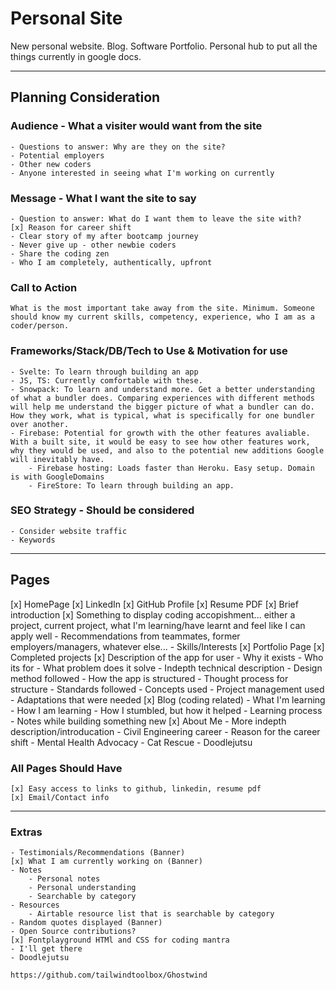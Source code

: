 # Personal Site
New personal website. Blog. Software Portfolio. Personal hub to put all the things currently in google docs.

---
## Planning Consideration
### Audience - What a visiter would want from the site
    - Questions to answer: Why are they on the site?
    - Potential employers
    - Other new coders
    - Anyone interested in seeing what I'm working on currently

### Message - What I want the site to say
    - Question to answer: What do I want them to leave the site with?
    [x] Reason for career shift
    - Clear story of my after bootcamp journey
    - Never give up - other newbie coders
    - Share the coding zen
    - Who I am completely, authentically, upfront

### Call to Action
    What is the most important take away from the site. Minimum. Someone should know my current skills, competency, experience, who I am as a coder/person.

### Frameworks/Stack/DB/Tech to Use & Motivation for use
    - Svelte: To learn through building an app
    - JS, TS: Currently comfortable with these.
    - Snowpack: To learn and understand more. Get a better understanding of what a bundler does. Comparing experiences with different methods will help me understand the bigger picture of what a bundler can do. How they work, what is typical, what is specifically for one bundler over another.
    - Firebase: Potential for growth with the other features avaliable. With a built site, it would be easy to see how other features work, why they would be used, and also to the potential new additions Google will inevitably have.
        - Firebase hosting: Loads faster than Heroku. Easy setup. Domain is with GoogleDomains
        - FireStore: To learn through building an app.

### SEO Strategy - Should be considered
    - Consider website traffic
    - Keywords
---
## Pages
[x] HomePage
    [x] LinkedIn
    [x] GitHub Profile
    [x] Resume PDF
    [x] Brief introduction
    [x] Something to display coding accopishment... either a project, current project, what I'm learning/have learnt and feel like I can apply well
    - Recommendations from teammates, former employers/managers, whatever else...
    - Skills/Interests
[x] Portfolio Page
    [x] Completed projects
        [x] Description of the app for user
            - Why it exists
            - Who its for
            - What problem does it solve
        - Indepth technical description
            - Design method followed
            - How the app is structured
            - Thought process for structure
            - Standards followed
            - Concepts used
            - Project management used
            - Adaptations that were needed
[x] Blog (coding related)
    - What I'm learning
    - How I am learning
    - How I stumbled, but how it helped
    - Learning process
    - Notes while building something new
[x] About Me
    - More indepth description/introducation
    - Civil Engineering career
        - Reason for the career shift
    - Mental Health Advocacy
    - Cat Rescue
    - Doodlejutsu

### All Pages Should Have
    [x] Easy access to links to github, linkedin, resume pdf
    [x] Email/Contact info
---

### Extras
    - Testimonials/Recommendations (Banner)
    [x] What I am currently working on (Banner)
    - Notes
        - Personal notes
        - Personal understanding
        - Searchable by category
    - Resources
        - Airtable resource list that is searchable by category
    - Random quotes displayed (Banner)
    - Open Source contributions?
    [x] Fontplayground HTMl and CSS for coding mantra
    - I'll get there
    - Doodlejutsu

    https://github.com/tailwindtoolbox/Ghostwind

